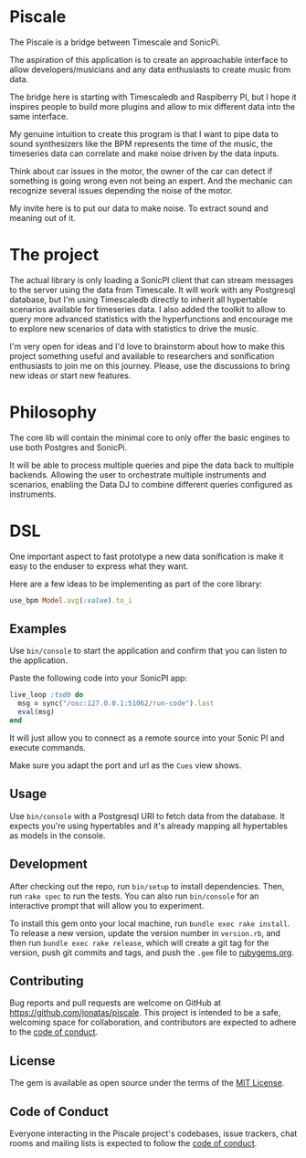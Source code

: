 # Piscale


The Piscale is a bridge between Timescale and SonicPi.

The aspiration of this application is to create an approachable interface
to allow developers/musicians and any data enthusiasts to create music from
data.

The bridge here is starting with Timescaledb and Raspiberry PI, but I hope it
inspires people to build more plugins and allow to mix different data into the
same interface.

My genuine intuition to create this program is that I want to pipe data to sound
synthesizers like the BPM represents the time of the music, the timeseries data
can correlate and make noise driven by the data inputs.

Think about car issues in the motor, the owner of the car can detect if something
is going wrong even not being an expert. And the mechanic can recognize several
issues depending the noise of the motor.

My invite here is to put our data to make noise. To extract sound and meaning
out of it.

# The project

The actual library is only loading a SonicPI client that can stream messages to
the server using the data from Timescale. It will work with any Postgresql
database, but I'm using Timescaledb directly to inherit all hypertable scenarios
available for timeseries data. I also added the toolkit to allow to query more 
advanced statistics with the hyperfunctions and encourage me to explore new
scenarios of data with statistics to drive the music.

I'm very open for ideas and I'd love to brainstorm about how to make this
project something useful and available to researchers and sonification
enthusiasts to join me on this journey. Please, use the discussions to bring new
ideas or start new features.

# Philosophy

The core lib will contain the minimal core to only offer the basic engines to
use both Postgres and SonicPi.

It will be able to process multiple queries and pipe the data back to multiple
backends. Allowing the user to orchestrate multiple instruments and scenarios,
enabling the Data DJ to combine different queries configured as instruments.

# DSL

One important aspect to fast prototype a new data sonification is make it easy
to the enduser to express what they want.

Here are a few ideas to be implementing as part of the core library:

```ruby
use_bpm Model.avg(:value).to_i
```

## Examples

Use `bin/console` to start the application and confirm that you can listen to
the application.


Paste the following code into your SonicPI app:

```ruby
live_loop :tsdb do
  msg = sync("/osc:127.0.0.1:51062/run-code").last
  eval(msg)
end
```

It will just allow you to connect as a remote source into your Sonic PI and
execute commands.

Make sure you adapt the port and url as the `Cues` view shows.

## Usage

Use `bin/console` with a Postgresql URI to fetch data from the database. It
expects you're using hypertables and it's already mapping all hypertables as
models in the console.

## Development

After checking out the repo, run `bin/setup` to install dependencies. Then, run `rake spec` to run the tests. You can also run `bin/console` for an interactive prompt that will allow you to experiment.

To install this gem onto your local machine, run `bundle exec rake install`. To release a new version, update the version number in `version.rb`, and then run `bundle exec rake release`, which will create a git tag for the version, push git commits and tags, and push the `.gem` file to [rubygems.org](https://rubygems.org).

## Contributing

Bug reports and pull requests are welcome on GitHub at https://github.com/jonatas/piscale. This project is intended to be a safe, welcoming space for collaboration, and contributors are expected to adhere to the [code of conduct](https://github.com/jonatas/piscale/blob/master/CODE_OF_CONDUCT.md).


## License

The gem is available as open source under the terms of the [MIT License](https://opensource.org/licenses/MIT).

## Code of Conduct

Everyone interacting in the Piscale project's codebases, issue trackers, chat rooms and mailing lists is expected to follow the [code of conduct](https://github.com/jonatas/piscale/blob/master/CODE_OF_CONDUCT.md).
